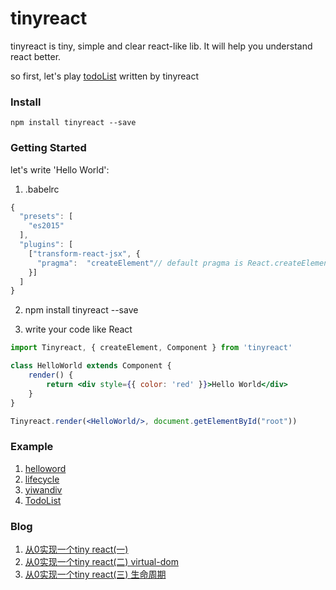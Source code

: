 # tinyreact
tinyreact is tiny, simple and clear react-like lib. It will help you understand react better.

so first, let's play [todoList](https://ykforerlang.github.io/todo/index.html) written by tinyreact

### Install
```
npm install tinyreact --save
```

### Getting Started
let's write 'Hello World':
1. .babelrc 
```jsx harmony
{
  "presets": [
    "es2015"
  ],
  "plugins": [
    ["transform-react-jsx", {
      "pragma":  "createElement"// default pragma is React.createElement, we should change!
    }]
  ]
}
```
2. npm install tinyreact --save

3. write your code like React
```jsx harmony
import Tinyreact, { createElement, Component } from 'tinyreact'

class HelloWorld extends Component {
    render() {
        return <div style={{ color: 'red' }}>Hello World</div>
    }
}

Tinyreact.render(<HelloWorld/>, document.getElementById("root"))
```

### Example
 1. [helloword](https://github.com/ykforerlang/tinyreact/tree/master/example/helloworld) 
 2. [lifecycle](https://github.com/ykforerlang/tinyreact/tree/master/example/lifecycle)
 3. [yiwandiv](https://github.com/ykforerlang/tinyreact/tree/master/example/yiwandiv)
 4. [TodoList](https://github.com/ykforerlang/todo)

### Blog

1. [从0实现一个tiny react(一)](https://github.com/ykforerlang/tinyreact/blob/master/blog/%E4%BB%8E0%E5%AE%9E%E7%8E%B0%E4%B8%80%E4%B8%AAtiny%20react(%E4%B8%80).md)
2. [从0实现一个tiny react(二) virtual-dom](https://github.com/ykforerlang/tinyreact/blob/master/blog/%E4%BB%8E0%E5%AE%9E%E7%8E%B0%E4%B8%80%E4%B8%AAtiny%20react(%E4%BA%8C).md) 
3. [从0实现一个tiny react(三) 生命周期](https://github.com/ykforerlang/tinyreact/blob/master/blog/%E4%BB%8E0%E5%AE%9E%E7%8E%B0%E4%B8%80%E4%B8%AAtiny%20react(%E4%B8%89).md) 
